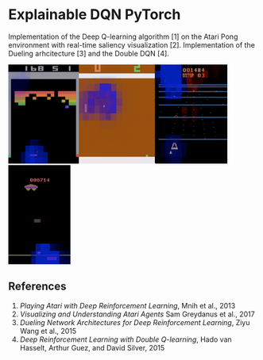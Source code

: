 # Explainable DQN PyTorch

Implementation of the Deep Q-learning algorithm [1] on the Atari Pong environment with real-time saliency visualization [2]. Implementation of the Dueling arhcitecture [3] and the Double DQN [4].

<img height="200" alt="Breakout" src="assets/breakout.gif"><img height="200" alt="Pong" src="assets/pong.gif"><img height="200" alt="Beam Rider" src="assets/beam.gif"><img height="200" alt="Assualt" src="assets/assault.gif">


## References
1. *Playing Atari with Deep Reinforcement Learning*, Mnih et al., 2013
2. *Visualizing and Understanding Atari Agents* Sam Greydanus et al., 2017
3. *Dueling Network Architectures for Deep Reinforcement Learning*, Ziyu Wang et al., 2015
4. *Deep Reinforcement Learning with Double Q-learning*, Hado van Hasselt, Arthur Guez, and David Silver, 2015 



